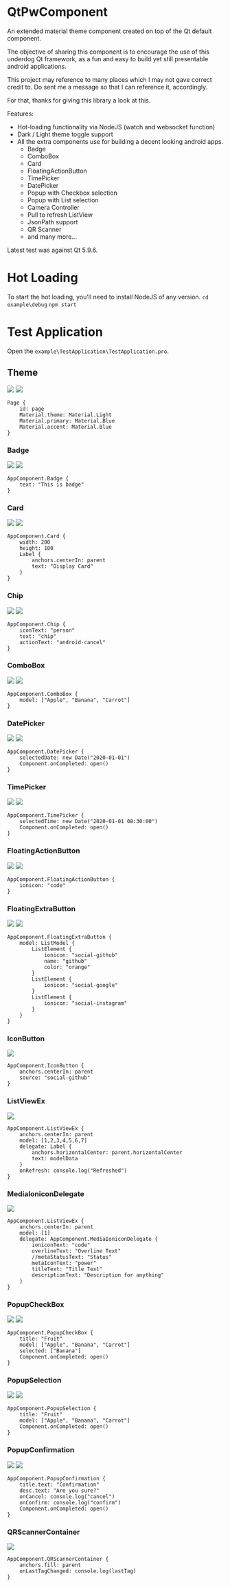 # QtPwComponent

An extended material theme component created on top of the Qt default component.

The objective of sharing this component is to encourage the use of this underdog Qt framework, as a fun and easy to build yet still presentable android applications.

This project may reference to many places which I may not gave correct credit to. Do sent me a message so that I can reference it, accordingly.

For that, thanks for giving this library a look at this.

Features:
- Hot-loading functionality via NodeJS (watch and websocket function)
- Dark / Light theme toggle support
- All the extra components use for building a decent looking android apps.
  + Badge
  + ComboBox
  + Card
  + FloatingActionButton
  + TimePicker
  + DatePicker
  + Popup with Checkbox selection
  + Popup with List selection
  + Camera Controller
  + Pull to refresh ListView
  + JsonPath support
  + QR Scanner
  + and many more...

Latest test was against Qt 5.9.6.

# Hot Loading

To start the hot loading, you'll need to install NodeJS of any version.
`cd example\debug`
`npm start`

# Test Application

Open the `example\TestApplication\TestApplication.pro`.

## Theme

![](doc-image/Theme-Light.png) ![](doc-image/Theme-Dark.png)

```
Page {
    id: page
    Material.theme: Material.Light
    Material.primary: Material.Blue
    Material.accent: Material.Blue
}
```

### Badge

![](doc-image/Badge-Light.png) ![](doc-image/Badge-Dark.png)

```
AppComponent.Badge {
    text: "This is badge"
}
```

### Card

![](doc-image/Card-Light.png) ![](doc-image/Card-Dark.png)

```
AppComponent.Card {
    width: 200
    height: 100
    Label {
        anchors.centerIn: parent
        text: "Display Card"
    }
}
```

### Chip

![](doc-image/Chip-Light.png) ![](doc-image/Chip-Dark.png)

```
AppComponent.Chip {
    iconText: "person"
    text: "chip"
    actionText: "android-cancel"
}
```

### ComboBox

![](doc-image/Combo-Light.png) ![](doc-image/Combo-Dark.png)

```
AppComponent.ComboBox {
    model: ["Apple", "Banana", "Carrot"]
}
```

### DatePicker

![](doc-image/DatePicker-Light.png) ![](doc-image/DatePicker-Dark.png)

```
AppComponent.DatePicker {
    selectedDate: new Date("2020-01-01")
    Component.onCompleted: open()
}
```

### TimePicker

![](doc-image/TimePicker-Light.png) ![](doc-image/TimePicker-Dark.png)

```
AppComponent.TimePicker {
    selectedTime: new Date("2020-01-01 08:30:00")
    Component.onCompleted: open()
}
```

### FloatingActionButton

![](doc-image/FloatingActionButton-Light.png) ![](doc-image/FloatingActionButton-Dark.png)

```
AppComponent.FloatingActionButton {
    ionicon: "code"
}
```

### FloatingExtraButton

![](doc-image/FloatingExtraButton-Light.png) ![](doc-image/FloatingExtraButton-Dark.png)

```
AppComponent.FloatingExtraButton {
    model: ListModel {
        ListElement {
            ionicon: "social-github"
            name: "github"
            color: "orange"
        }
        ListElement {
            ionicon: "social-google"
        }
        ListElement {
            ionicon: "social-instagram"
        }
    }
}
```

### IconButton

![](doc-image/IconButton-Light.png)

```
AppComponent.IconButton {
    anchors.centerIn: parent
    source: "social-github"
}
```

### ListViewEx

![](doc-image/ListViewEx-Light.png)

```
AppComponent.ListViewEx {
    anchors.centerIn: parent
    model: [1,2,3,4,5,6,7]
    delegate: Label {
        anchors.horizontalCenter: parent.horizontalCenter
        text: modelData
    }
    onRefresh: console.log("Refreshed")
}
```

### MediaIoniconDelegate

![](doc-image/MediaIoniconDelegate-Light.png)

```
AppComponent.ListViewEx {
    anchors.centerIn: parent
    model: [1]
    delegate: AppComponent.MediaIoniconDelegate {
        ioniconText: "code"
        overlineText: "Overline Text"
        //metaStatusText: "Status"
        metaIconText: "power"
        titleText: "Title Text"
        descriptionText: "Description for anything"
    }
}
```

### PopupCheckBox

![](doc-image/PopupCheckBox-Light.png) ![](doc-image/PopupCheckBox-Dark.png)

```
AppComponent.PopupCheckBox {
    title: "Fruit"
    model: ["Apple", "Banana", "Carrot"]
    selected: ["Banana"]
    Component.onCompleted: open()
}
```

### PopupSelection

![](doc-image/PopupSelection-Light.png) ![](doc-image/PopupSelection-Dark.png)

```
AppComponent.PopupSelection {
    title: "Fruit"
    model: ["Apple", "Banana", "Carrot"]
    Component.onCompleted: open()
}
```

### PopupConfirmation

![](doc-image/PopupConfirmation-Light.png) ![](doc-image/PopupConfirmation-Dark.png)

```
AppComponent.PopupConfirmation {
    title.text: "Confirmation"
    desc.text: "Are you sure?"
    onCancel: console.log("cancel")
    onConfirm: console.log("confirm")
    Component.onCompleted: open()
}
```

### QRScannerContainer

![](doc-image/QRScannerContainer-Light.png)

```
AppComponent.QRScannerContainer {
    anchors.fill: parent
    onLastTagChanged: console.log(lastTag)
}
```
